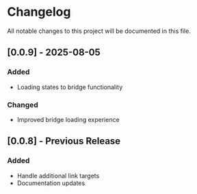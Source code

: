 # Changelog

All notable changes to this project will be documented in this file.

## [0.0.9] - 2025-08-05

### Added
- Loading states to bridge functionality

### Changed
- Improved bridge loading experience

## [0.0.8] - Previous Release

### Added
- Handle additional link targets
- Documentation updates